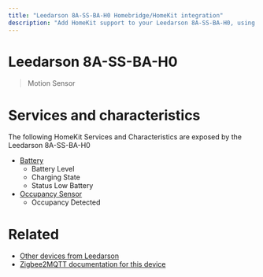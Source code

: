 ```yaml
---
title: "Leedarson 8A-SS-BA-H0 Homebridge/HomeKit integration"
description: "Add HomeKit support to your Leedarson 8A-SS-BA-H0, using Homebridge, Zigbee2MQTT and homebridge-z2m."
---
```

<!---
This file has been GENERATED using src/docgen/docgen.ts
DO NOT EDIT THIS FILE MANUALLY!
-->
# Leedarson 8A-SS-BA-H0
> Motion Sensor


# Services and characteristics
The following HomeKit Services and Characteristics are exposed by
the Leedarson 8A-SS-BA-H0

* [Battery](../../battery.md)
  * Battery Level
  * Charging State
  * Status Low Battery
* [Occupancy Sensor](../../sensors.md)
  * Occupancy Detected


# Related
* [Other devices from Leedarson](../index.md#leedarson)
* [Zigbee2MQTT documentation for this device](https://www.zigbee2mqtt.io/devices/8A-SS-BA-H0.html)